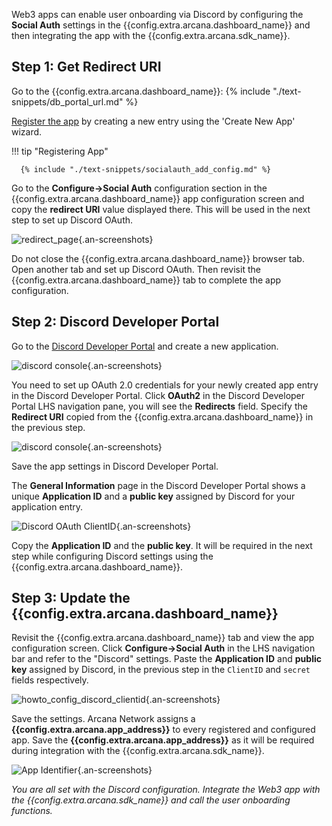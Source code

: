 
Web3 apps can enable user onboarding via Discord by configuring the **Social Auth** settings in the {{config.extra.arcana.dashboard_name}} and then integrating the app with the {{config.extra.arcana.sdk_name}}.

## Step 1: Get Redirect URI

Go to the {{config.extra.arcana.dashboard_name}}: {% include "./text-snippets/db_portal_url.md" %} 

[Register the app]({{page.meta.arcana.root_rel_path}}/howto/config_dapp.md#step-2-register-application) by creating a new entry using the 'Create New App' wizard. 

!!! tip "Registering App"
    
      {% include "./text-snippets/socialauth_add_config.md" %}

Go to the **Configure->Social Auth** configuration section in the {{config.extra.arcana.dashboard_name}} app configuration screen and copy the **redirect URI** value displayed there.  This will be used in the next step to set up Discord OAuth.

![redirect_page](/img/an_dApp_config_redirect_uri.png){.an-screenshots}

Do not close the  {{config.extra.arcana.dashboard_name}} browser tab. Open another tab and set up Discord OAuth. Then revisit the  {{config.extra.arcana.dashboard_name}} tab to complete the app configuration.

## Step 2: Discord Developer Portal

Go to the [Discord Developer Portal](https://discord.com/developers/applications) and create a new application. 

![discord console](/img/an_dApp_discord_dev_console.png){.an-screenshots}

You need to set up OAuth 2.0 credentials for your newly created app entry in the Discord Developer Portal. Click **OAuth2** in the Discord Developer Portal LHS navigation pane, you will see the **Redirects** field. Specify the **Redirect URI** copied from the  {{config.extra.arcana.dashboard_name}} in the previous step. 

![discord console](/img/an_dApp_discord_dev_oauth_uri.png){.an-screenshots}

Save the app settings in Discord Developer Portal. 

The **General Information** page in the Discord Developer Portal shows a unique **Application ID** and a **public key** assigned by Discord for your application entry. 

![Discord OAuth ClientID](/img/an_dApp_discord_clientID.png){.an-screenshots}

Copy the **Application ID** and the **public key**. It will be required in the next step while configuring Discord settings using the  {{config.extra.arcana.dashboard_name}}.

## Step 3: Update the {{config.extra.arcana.dashboard_name}}

Revisit the {{config.extra.arcana.dashboard_name}} tab and view the app configuration screen. Click **Configure->Social Auth** in the LHS navigation bar and refer to the "Discord" settings. Paste the **Application ID** and **public key** assigned by Discord, in the previous step in the `ClientID` and `secret` fields respectively. 

![howto_config_discord_clientid](/img/an_dApp_discord_config.png){.an-screenshots}

Save the settings. Arcana Network assigns a **{{config.extra.arcana.app_address}}** to every registered and configured app. Save the **{{config.extra.arcana.app_address}}** as it will be required during integration with the {{config.extra.arcana.sdk_name}}. 

![App Identifier](/img/an_db_app_address.png){.an-screenshots}

*You are all set with the Discord configuration. Integrate the Web3 app with the {{config.extra.arcana.sdk_name}} and call the user onboarding functions.*